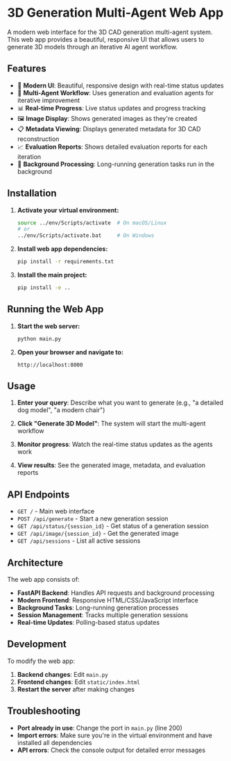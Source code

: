 # 3D Generation Multi-Agent Web App

A modern web interface for the 3D CAD generation multi-agent system. This web app provides a beautiful, responsive UI that allows users to generate 3D models through an iterative AI agent workflow.

## Features

- 🎨 **Modern UI**: Beautiful, responsive design with real-time status updates
- 🤖 **Multi-Agent Workflow**: Uses generation and evaluation agents for iterative improvement
- 📊 **Real-time Progress**: Live status updates and progress tracking
- 🖼️ **Image Display**: Shows generated images as they're created
- 📋 **Metadata Viewing**: Displays generated metadata for 3D CAD reconstruction
- 📈 **Evaluation Reports**: Shows detailed evaluation reports for each iteration
- 🔄 **Background Processing**: Long-running generation tasks run in the background

## Installation

1. **Activate your virtual environment:**
   ```bash
   source ../env/Scripts/activate  # On macOS/Linux
   # or
   ../env/Scripts/activate.bat     # On Windows
   ```

2. **Install web app dependencies:**
   ```bash
   pip install -r requirements.txt
   ```

3. **Install the main project:**
   ```bash
   pip install -e ..
   ```

## Running the Web App

1. **Start the web server:**
   ```bash
   python main.py
   ```

2. **Open your browser and navigate to:**
   ```
   http://localhost:8000
   ```

## Usage

1. **Enter your query**: Describe what you want to generate (e.g., "a detailed dog model", "a modern chair")

2. **Click "Generate 3D Model"**: The system will start the multi-agent workflow

3. **Monitor progress**: Watch the real-time status updates as the agents work

4. **View results**: See the generated image, metadata, and evaluation reports

## API Endpoints

- `GET /` - Main web interface
- `POST /api/generate` - Start a new generation session
- `GET /api/status/{session_id}` - Get status of a generation session
- `GET /api/image/{session_id}` - Get the generated image
- `GET /api/sessions` - List all active sessions

## Architecture

The web app consists of:

- **FastAPI Backend**: Handles API requests and background processing
- **Modern Frontend**: Responsive HTML/CSS/JavaScript interface
- **Background Tasks**: Long-running generation processes
- **Session Management**: Tracks multiple generation sessions
- **Real-time Updates**: Polling-based status updates

## Development

To modify the web app:

1. **Backend changes**: Edit `main.py`
2. **Frontend changes**: Edit `static/index.html`
3. **Restart the server** after making changes

## Troubleshooting

- **Port already in use**: Change the port in `main.py` (line 200)
- **Import errors**: Make sure you're in the virtual environment and have installed all dependencies
- **API errors**: Check the console output for detailed error messages 